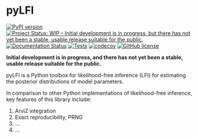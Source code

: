 # pyLFI

[![PyPI version](https://badge.fury.io/py/pylfi.svg)](https://badge.fury.io/py/pylfi)
[![Project Status: WIP – Initial development is in progress, but there has not yet been a stable, usable release suitable for the public.](https://www.repostatus.org/badges/latest/wip.svg)](https://www.repostatus.org/#wip)
[![Documentation Status](https://readthedocs.org/projects/pylfi/badge/?version=latest)](https://pylfi.readthedocs.io/en/latest/?badge=latest)
[![Tests](https://github.com/nicolossus/pylfi/workflows/Tests/badge.svg?branch=main)](https://github.com/nicolossus/pylfi/actions)
[![codecov](https://codecov.io/gh/nicolossus/pylfi/branch/main/graph/badge.svg)](https://codecov.io/gh/nicolossus/pylfi)
[![GitHub license](https://img.shields.io/github/license/nicolossus/pylfi)](https://github.com/nicolossus/pylfi/blob/pylfi/LICENSE)

**Initial development is in progress, and there has not yet been a stable, usable release suitable for the public.**


pyLFI is a Python toolbox for likelihood-free inference (LFI) for estimating the posterior distributions of model parameters.

In comparison to other Python implementations of likelihood-free inference, key features of this library include:

1. ArviZ integration
2. Exact reproducibility, PRNG 
3. ...
4. ...
